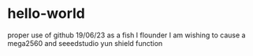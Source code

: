 # hello-world
proper use of github 19/06/23
as a fish I flounder
I am wishing to cause a mega2560 and seeedstudio yun shield function
